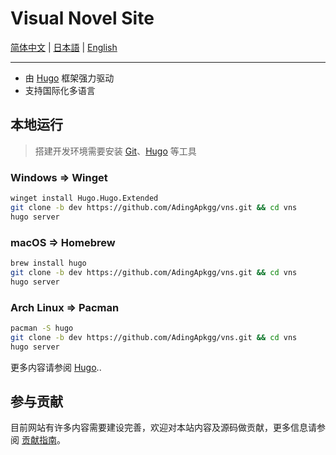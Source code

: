 # Visual Novel Site

[简体中文](README.zh.md) | [日本語](README.ja.md) | [English](README.md)

***

- 由 [Hugo](https://gohugo.io/) 框架强力驱动
- 支持国际化多语言

## 本地运行

> 搭建开发环境需要安装 [Git](https://git-scm.com/)、[Hugo](https://gohugo.io/) 等工具

### Windows => Winget

```sh
winget install Hugo.Hugo.Extended
git clone -b dev https://github.com/AdingApkgg/vns.git && cd vns
hugo server
```

### macOS => Homebrew

```sh
brew install hugo
git clone -b dev https://github.com/AdingApkgg/vns.git && cd vns
hugo server
```

### Arch Linux => Pacman

```sh
pacman -S hugo
git clone -b dev https://github.com/AdingApkgg/vns.git && cd vns
hugo server
```

更多内容请参阅 [Hugo](https://gohugo.io/)..

## 参与贡献

目前网站有许多内容需要建设完善，欢迎对本站内容及源码做贡献，更多信息请参阅 [贡献指南](/content/zh/docs/postscript/contribute.md)。
